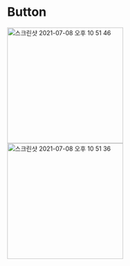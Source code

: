 # Button
<img width="268" alt="스크린샷 2021-07-08 오후 10 51 46" src="https://user-images.githubusercontent.com/82192923/124933866-31eb5580-e03f-11eb-9862-2fc26198e729.png">
<img width="268" alt="스크린샷 2021-07-08 오후 10 51 36" src="https://user-images.githubusercontent.com/82192923/124933873-331c8280-e03f-11eb-86c1-e71f14ad0695.png">

